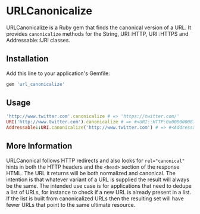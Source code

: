 # URLCanonicalize

URLCanonicalize is a Ruby gem that finds the canonical version of a URL. It
provides `canonicalize` methods for the String, URI::HTTP, URI::HTTPS and
Addressable::URI classes.

## Installation

Add this line to your application's Gemfile:

```ruby
gem 'url_canonicalize'
```

## Usage

```ruby
'http://www.twitter.com'.canonicalize # => 'https://twitter.com/'
URI('http://www.twitter.com').canonicalize # => #<URI::HTTP:0x00000008767908 URL:https://twitter.com/>
Addressable::URI.canonicalize('http://www.twitter.com') # => #<Addressable::URI:0x43c9 URI:https://twitter.com/>
```

## More Information

URLCanonical follows HTTP redirects and also looks for `rel="canonical"` hints
in both the HTTP headers and the `<head>` section of the response HTML. The URL
it returns will be both normalized and canonical. The intention is that
whatever variant of a URL is supplied the result will always be the same. The
intended use case is for applications that need to dedupe a list of URLs, for
instance to check if a new URL is already present in a list. If the list is
built from canonicalized URLs then the resulting set will have fewer URLs that
point to the same ultimate resource.
